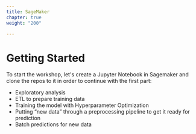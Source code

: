 ```yaml
---
title: SageMaker
chapter: true
weight: "200"

---
```

# Getting Started
To start the workshop, let's create a Jupyter Notebook in Sagemaker and clone the repos to it in order to continue with the first part:

* Exploratory analysis
* ETL to prepare training data
* Training the model with Hyperparameter Optimization
* Putting “new data” through a preprocessing pipeline to get it ready for prediction
* Batch predictions for new data